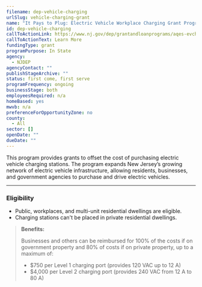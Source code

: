 ```yaml
---
filename: dep-vehicle-charging
urlSlug: vehicle-charging-grant
name: "It Pays to Plug: Electric Vehicle Workplace Charging Grant Program"
id: dep-vehicle-charging
callToActionLink: https://www.nj.gov/dep/grantandloanprograms/aqes-evcharge.htm
callToActionText: Learn More
fundingType: grant
programPurpose: In State
agency:
  - NJDEP
agencyContact: ""
publishStageArchive: ""
status: first come, first serve
programFrequency: ongoing
businessStage: both
employeesRequired: n/a
homeBased: yes
mwvb: n/a
preferenceForOpportunityZone: no
county:
  - All
sector: []
openDate: ""
dueDate: ""
---
```


This program provides grants to offset the cost of purchasing electric vehicle charging stations. The program expands New Jersey’s growing network of electric vehicle infrastructure, allowing residents, businesses, and government agencies to purchase and drive electric vehicles.

---

### Eligibility

- Public, workplaces, and multi-unit residential dwellings are eligible.
- Charging stations can't be placed in private residential dwellings.

> **Benefits:**
>
> Businesses and others can be reimbursed for 100% of the costs if on government property and 80% of costs if on private property, up to a maximum of:
>
> - $750 per Level 1 charging port (provides 120 VAC up to 12 A)
> - $4,000 per Level 2 charging port (provides 240 VAC from 12 A to 80 A)
